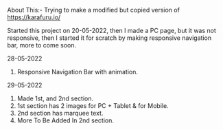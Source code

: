 About This:-
Trying to make a modified but copied version of https://karafuru.io/

Started this project on 20-05-2022, then I made a PC page, but it was not responsive, then I started it for scratch by making responsive navigation bar, more to come soon.

28-05-2022
1. Responsive Navigation Bar with animation.

29-05-2022
1. Made 1st, and 2nd section.
2. 1st section has 2 images for PC + Tablet & for Mobile.
3. 2nd section has marquee text.
4. More To Be Added In 2nd section.